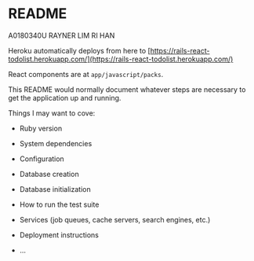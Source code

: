 # README

A0180340U RAYNER LIM RI HAN

Heroku automatically deploys from here to [https://rails-react-todolist.herokuapp.com/](https://rails-react-todolist.herokuapp.com/)

React components are at `app/javascript/packs`.

This README would normally document whatever steps are necessary to get the
application up and running.

Things I may want to cove:

* Ruby version

* System dependencies

* Configuration

* Database creation

* Database initialization

* How to run the test suite

* Services (job queues, cache servers, search engines, etc.)

* Deployment instructions

* ...
